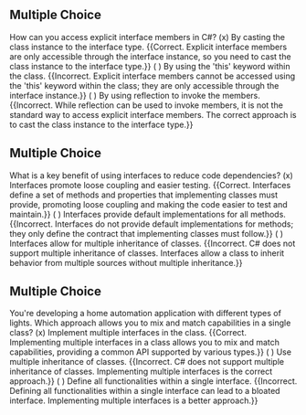 ## Multiple Choice
How can you access explicit interface members in C#?
(x) By casting the class instance to the interface type. {{Correct. Explicit interface members are only accessible through the interface instance, so you need to cast the class instance to the interface type.}}
( ) By using the 'this' keyword within the class. {{Incorrect. Explicit interface members cannot be accessed using the 'this' keyword within the class; they are only accessible through the interface instance.}}
( ) By using reflection to invoke the members. {{Incorrect. While reflection can be used to invoke members, it is not the standard way to access explicit interface members. The correct approach is to cast the class instance to the interface type.}}

## Multiple Choice
What is a key benefit of using interfaces to reduce code dependencies?
(x) Interfaces promote loose coupling and easier testing. {{Correct. Interfaces define a set of methods and properties that implementing classes must provide, promoting loose coupling and making the code easier to test and maintain.}}
( ) Interfaces provide default implementations for all methods. {{Incorrect. Interfaces do not provide default implementations for methods; they only define the contract that implementing classes must follow.}}
( ) Interfaces allow for multiple inheritance of classes. {{Incorrect. C# does not support multiple inheritance of classes. Interfaces allow a class to inherit behavior from multiple sources without multiple inheritance.}}

## Multiple Choice
You're developing a home automation application with different types of lights. Which approach allows you to mix and match capabilities in a single class?
(x) Implement multiple interfaces in the class. {{Correct. Implementing multiple interfaces in a class allows you to mix and match capabilities, providing a common API supported by various types.}}
( ) Use multiple inheritance of classes. {{Incorrect. C# does not support multiple inheritance of classes. Implementing multiple interfaces is the correct approach.}}
( ) Define all functionalities within a single interface. {{Incorrect. Defining all functionalities within a single interface can lead to a bloated interface. Implementing multiple interfaces is a better approach.}}
